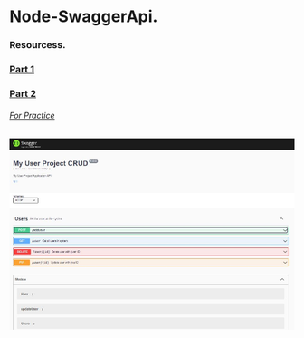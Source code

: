 # Node-SwaggerApi.
### Resourcess.
<h3><a href="https://medium.com/weekly-webtips/how-to-create-a-rest-api-with-express-js-and-node-js-3de5c5f9691c">Part 1</h3>
<h3><a href="https://levelup.gitconnected.com/how-to-add-swagger-ui-to-existing-node-js-and-express-js-project-2c8bad9364ce">Part 2</h3>
<h6><a href ="https://medium.com/swlh/automatic-api-documentation-in-node-js-using-swagger-dd1ab3c78284">For Practice</h6>  
<img src="https://github.com/vyash5075/Node-SwaggerApi/blob/master/swagger.JPG"/>
